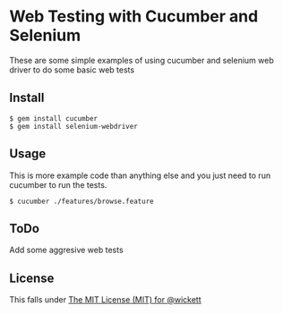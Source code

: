 # Web Testing with Cucumber and Selenium

These are some simple examples of using cucumber and selenium web driver to do some basic web tests

## Install

    $ gem install cucumber 
    $ gem install selenium-webdriver

## Usage
This is more example code than anything else and you just need to run cucumber to run the tests.
  
    $ cucumber ./features/browse.feature

## ToDo
Add some aggresive web tests

## License

This falls under [The MIT License (MIT) for @wickett](http://wickett.mit-license.org/)
